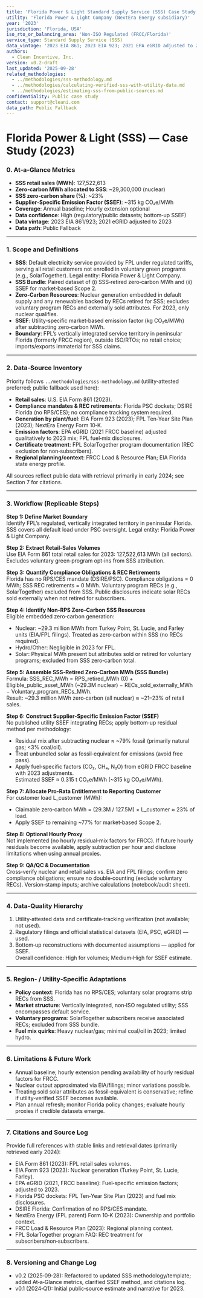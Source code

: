 ```yaml
---
title: 'Florida Power & Light Standard Supply Service (SSS) Case Study (2023)'
utility: 'Florida Power & Light Company (NextEra Energy subsidiary)'
year: '2023'
jurisdiction: 'Florida, USA'
iso_rto_or_balancing_area: 'Non-ISO Regulated (FRCC/Florida)'
service_type: Standard Supply Service (SSS)
data_vintage: '2023 EIA 861; 2023 EIA 923; 2021 EPA eGRID adjusted to 2023'
authors:
  - Clean Incentive, Inc.
version: v0.2-draft
last_updated: '2025-09-28'
related_methodologies:
  - ../methodologies/sss-methodology.md
  - ../methodologies/calculating-verified-sss-with-utility-data.md
  - ../methodologies/estimating-sss-from-public-sources.md
confidentiality: Public case study
contact: support@cleani.com
data_path: Public Fallback
---
```


# Florida Power & Light (SSS) — Case Study (2023)

### 0. At‑a‑Glance Metrics

* **SSS retail sales (MWh)**: 127,522,613
* **Zero‑carbon MWh allocated to SSS**: ~29,300,000 (nuclear)
* **SSS zero‑carbon share (%)**: ~23%
* **Supplier‑Specific Emission Factor (SSEF)**: ~315 kg CO₂e/MWh
* **Coverage**: Annual baseline; Hourly extension optional
* **Data confidence**: High (regulatory/public datasets; bottom‑up SSEF)
* **Data vintage**: 2023 EIA 861/923; 2021 eGRID adjusted to 2023
* **Data path**: Public Fallback

***

### 1. Scope and Definitions

* **SSS**: Default electricity service provided by FPL under regulated tariffs, serving all retail customers not enrolled in voluntary green programs (e.g., SolarTogether). Legal entity: Florida Power & Light Company.
* **SSS Bundle**: Paired dataset of (i) SSS‑retired zero‑carbon MWh and (ii) SSEF for market‑based Scope 2.
* **Zero‑Carbon Resources**: Nuclear generation embedded in default supply and any renewables backed by RECs retired for SSS; excludes voluntary program RECs and externally sold attributes. For 2023, only nuclear qualifies.
* **SSEF**: Utility‑specific market‑based emission factor (kg CO₂e/MWh) after subtracting zero‑carbon MWh.
* **Boundary**: FPL’s vertically integrated service territory in peninsular Florida (formerly FRCC region), outside ISO/RTOs; no retail choice; imports/exports immaterial for SSS claims.

***

### 2. Data‑Source Inventory

Priority follows `../methodologies/sss-methodology.md` (utility‑attested preferred; public fallback used here):

* **Retail sales**: U.S. EIA Form 861 (2023).
* **Compliance mandates & REC retirements**: Florida PSC dockets; DSIRE Florida (no RPS/CES); no compliance tracking system required.
* **Generation by plant/fuel**: EIA Form 923 (2023); FPL Ten‑Year Site Plan (2023); NextEra Energy Form 10‑K.
* **Emission factors**: EPA eGRID (2021 FRCC baseline) adjusted qualitatively to 2023 mix; FPL fuel‑mix disclosures.
* **Certificate treatment**: FPL SolarTogether program documentation (REC exclusion for non‑subscribers).
* **Regional planning/context**: FRCC Load & Resource Plan; EIA Florida state energy profile.

All sources reflect public data with retrieval primarily in early 2024; see Section 7 for citations.

***

### 3. Workflow (Replicable Steps)

**Step 1: Define Market Boundary**\
Identify FPL’s regulated, vertically integrated territory in peninsular Florida. SSS covers all default load under PSC oversight. Legal entity: Florida Power & Light Company.

**Step 2: Extract Retail‑Sales Volumes**\
Use EIA Form 861 total retail sales for 2023: 127,522,613 MWh (all sectors). Excludes voluntary green‑program opt‑ins from SSS attribution.

**Step 3: Quantify Compliance Obligations & REC Retirements**\
Florida has no RPS/CES mandate (DSIRE/PSC). Compliance obligations = 0 MWh; SSS REC retirements = 0 MWh. Voluntary program RECs (e.g., SolarTogether) excluded from SSS. Public disclosures indicate solar RECs sold externally when not retired for subscribers.

**Step 4: Identify Non‑RPS Zero‑Carbon SSS Resources**\
Eligible embedded zero‑carbon generation:

* Nuclear: ~29.3 million MWh from Turkey Point, St. Lucie, and Farley units (EIA/FPL filings). Treated as zero‑carbon within SSS (no RECs required).
* Hydro/Other: Negligible in 2023 for FPL.
* Solar: Physical MWh present but attributes sold or retired for voluntary programs; excluded from SSS zero‑carbon total.

**Step 5: Assemble SSS‑Retired Zero‑Carbon MWh (SSS Bundle)**\
Formula: SSS_REC_MWh = RPS_retired_MWh (0) + Eligible_public_asset_MWh (~29.3M nuclear) − RECs_sold_externally_MWh − Voluntary_program_RECs_MWh.\
Result: ~29.3 million MWh zero‑carbon (all nuclear) ≈ ~21–23% of retail sales.

**Step 6: Construct Supplier‑Specific Emission Factor (SSEF)**\
No published utility SSEF integrating RECs; apply bottom‑up residual method per methodology:

* Residual mix after subtracting nuclear ≈ ~79% fossil (primarily natural gas; <3% coal/oil).
* Treat unbundled solar as fossil‑equivalent for emissions (avoid free pass).
* Apply fuel‑specific factors (CO₂, CH₄, N₂O) from eGRID FRCC baseline with 2023 adjustments.\
Estimated SSEF ≈ 0.315 t CO₂e/MWh (~315 kg CO₂e/MWh).

**Step 7: Allocate Pro‑Rata Entitlement to Reporting Customer**\
For customer load L_customer (MWh):

* Claimable zero‑carbon MWh = (29.3M / 127.5M) × L_customer ≈ 23% of load.
* Apply SSEF to remaining ~77% for market‑based Scope 2.

**Step 8: Optional Hourly Proxy**\
Not implemented (no hourly residual‑mix factors for FRCC). If future hourly residuals become available, apply subtraction per hour and disclose limitations when using annual proxies.

**Step 9: QA/QC & Documentation**\
Cross‑verify nuclear and retail sales vs. EIA and FPL filings; confirm zero compliance obligations; ensure no double‑counting (exclude voluntary RECs). Version‑stamp inputs; archive calculations (notebook/audit sheet).

***

### 4. Data‑Quality Hierarchy

1. Utility‑attested data and certificate‑tracking verification (not available; not used).
2. Regulatory filings and official statistical datasets (EIA, PSC, eGRID) — used.
3. Bottom‑up reconstructions with documented assumptions — applied for SSEF.\
Overall confidence: High for volumes; Medium‑High for SSEF estimate.

***

### 5. Region‑ / Utility‑Specific Adaptations

* **Policy context**: Florida has no RPS/CES; voluntary solar programs strip RECs from SSS.
* **Market structure**: Vertically integrated, non‑ISO regulated utility; SSS encompasses default service.
* **Voluntary programs**: SolarTogether subscribers receive associated RECs; excluded from SSS bundle.
* **Fuel mix quirks**: Heavy nuclear/gas; minimal coal/oil in 2023; limited hydro.

***

### 6. Limitations & Future Work

* Annual baseline; hourly extension pending availability of hourly residual factors for FRCC.
* Nuclear output approximated via EIA/filings; minor variations possible.
* Treating sold solar attributes as fossil‑equivalent is conservative; refine if utility‑verified SSEF becomes available.
* Plan annual refresh; monitor Florida policy changes; evaluate hourly proxies if credible datasets emerge.

***

### 7. Citations and Source Log

Provide full references with stable links and retrieval dates (primarily retrieved early 2024):

* EIA Form 861 (2023): FPL retail sales volumes.
* EIA Form 923 (2023): Nuclear generation (Turkey Point, St. Lucie, Farley).
* EPA eGRID (2021, FRCC baseline): Fuel‑specific emission factors; adjusted to 2023.
* Florida PSC dockets: FPL Ten‑Year Site Plan (2023) and fuel mix disclosures.
* DSIRE Florida: Confirmation of no RPS/CES mandate.
* NextEra Energy (FPL parent) Form 10‑K (2023): Ownership and portfolio context.
* FRCC Load & Resource Plan (2023): Regional planning context.
* FPL SolarTogether program FAQ: REC treatment for subscribers/non‑subscribers.

***

### 8. Versioning and Change Log

* v0.2 (2025‑09‑28): Refactored to updated SSS methodology/template; added At‑a‑Glance metrics, clarified SSEF method, and citations log.
* v0.1 (2024‑Q1): Initial public‑source estimate and narrative for 2023.
